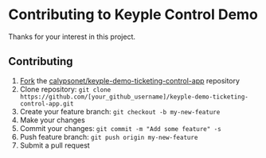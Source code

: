 # Contributing to Keyple Control Demo

Thanks for your interest in this project.

## Contributing

1. [Fork](https://help.github.com/articles/fork-a-repo/) the [calypsonet/keyple-demo-ticketing-control-app](https://github.com/calypsonet/keyple-demo-ticketing-control-app) repository
2. Clone repository: `git clone https://github.com/[your_github_username]/keyple-demo-ticketing-control-app.git`
3. Create your feature branch: `git checkout -b my-new-feature`
4. Make your changes
5. Commit your changes: `git commit -m "Add some feature" -s`
6. Push feature branch: `git push origin my-new-feature`
7. Submit a pull request
